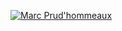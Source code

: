
<!--
### Hi there 👋

**marcprux/marcprux** is a ✨ _special_ ✨ repository because its `README.md` (this file) appears on your GitHub profile.

Here are some ideas to get you started:

- 🔭 I’m currently working on ...
- 🌱 I’m currently learning ...
- 👯 I’m looking to collaborate on ...
- 🤔 I’m looking for help with ...
- 💬 Ask me about ...
- 📫 How to reach me: ...
- 😄 Pronouns: ...
- ⚡ Fun fact: ...
-->

[![Marc Prud'hommeaux](https://github-readme-stats.vercel.app/api?username=marcprux&theme=gruvbox&count_private=true&disable_animations=true&hide=stars)](https://github.com/marcprux/)

